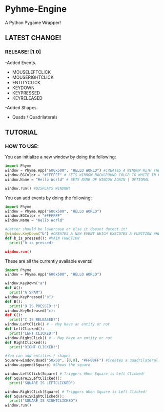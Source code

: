# Pyhme-Engine
A Python Pygame Wrapper!

## LATEST CHANGE!
### RELEASE! [1.0]

-Added Events.
-  MOUSELEFTCLICK
-  MOUSERIGHTCLICK
-  ENTITYCLICK
-  KEYDOWN
-  KEYPRESSED
-  KEYRELEASED

-Added Shapes.
-  Quads / Quadrilaterals

## TUTORIAL
### HOW TO USE:

You can initialize a new window by doing the following:
```py
import Phyme
window = Phyme.App("600x500", "HELLO WORLD") #CREATES A WINDOW WITH THE SIZE 600x500 WITH THE WINDOW NAME AS "HELLO WORLD"
window.BGColor = "#FFFFFF" # SETS WINDOW BACKGROUND COLOR TO WHITE IN HEXADECIMAL #FFFFFF -> (255,255,255)
window.Name = "Hello World" # SETS NAME OF WINDOW AGAIN | OPTIONAL

window.run() #DISPLAYS WINDOW!
```

You can add events by doing the following:
```py
import Phyme
window = Phyme.App("600x500", "HELLO WORLD")
window.BGColor = "#FFFFFF"
window.Name = "Hello World"

#Letter should be lowercase or else it doesnt detect it!
@window.KeyDown("b") #CREATES A NEW EVENT WHICH EXECUTES A FUNCTION WHEN THE LETTER B IS PRESSED!
def b_is_pressed(): #MAIN FUNCTION
  print("b is pressed)

window.run()
```

These are all the currently available events!

```py
import Phyme
window = Phyme.App("600x500", "HELLO WORLD")

window.KeyDown("a")
def A():
  print("A SPAM")
window.KeyPressed("b")
def B():
  print("B IS PRESSED!!")
window.KeyReleased("c):
def C():
  print("C IS RELEASED!")
window.LeftClick() # - May have an entity or not
def LeftClicked():
  print("LEFT CLICKED!")
window.RightClick() # - May have an entity or not
def RightClicked():
  print("RIGHT CLICKED!")

#You can add entities / shapes
Square=window.Quad("50x50", [0,0], "#FF00FF") #Creates a quadrilateral with size 50px and position at 0,0 with the color pink (#FF00FF)
window.append(Square) #Shows the square

window.LeftClick(Square) # Triggers When Square is Left Clicked!
def SquareISLeftClicked():
  print("SQUARE IS LEFTCLICKED")

window.RightClick(Square) # Triggers When Square is Left Clicked!
def SquareISRightClicked():
  print("SQUARE IS RIGHTCLICKED")
window.run()
```

